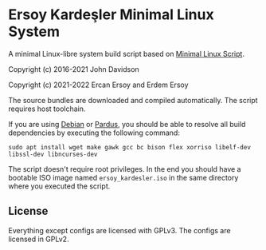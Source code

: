 # Ersoy Kardeşler Minimal Linux System

A minimal Linux-libre system build script based on [Minimal Linux Script](https://github.com/ivandavidov/minimal-linux-script).

Copyright (c) 2016-2021 John Davidson

Copyright (c) 2021-2022 Ercan Ersoy and Erdem Ersoy

The source bundles are downloaded and compiled automatically. The script requires host toolchain.

If you are using [Debian](https://www.debian.org) or [Pardus](https://www.pardus.org.tr), you should be able to resolve all build dependencies by executing the following command:

    sudo apt install wget make gawk gcc bc bison flex xorriso libelf-dev libssl-dev libncurses-dev

The script doesn't require root privileges. In the end you should have a bootable ISO image named `ersoy_kardesler.iso` in the same directory where you executed the script.

## License

Everything except configs are licensed with GPLv3. The configs are licensed in GPLv2.
